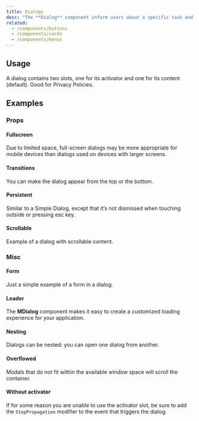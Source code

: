 ```yaml
---
title: Dialogs
desc: "The **Dialog** component inform users about a specific task and may contain critical information, require decisions, or involve multiple tasks. Use dialogs sparingly because they are interruptive."
related:
  - /components/buttons
  - /components/cards
  - /components/menus
---
```


## Usage

A dialog contains two slots, one for its activator and one for its content (default). Good for Privacy Policies.

<dialogs-usage></dialogs-usage>

## Examples

### Props

#### Fullscreen

Due to limited space, full-screen dialogs may be more appropriate for mobile devices than dialogs used on devices with larger screens.

<masa-example file="Examples.components.dialogs.Fullscreen"></masa-example>

#### Transitions

You can make the dialog appear from the top or the bottom.

<masa-example file="Examples.components.dialogs.Transitions"></masa-example>

#### Persistent

Similar to a Simple Dialog, except that it’s not dismissed when touching outside or pressing esc key.

<masa-example file="Examples.components.dialogs.Persistent"></masa-example>

#### Scrollable

Example of a dialog with scrollable content.

<masa-example file="Examples.components.dialogs.Scrollable"></masa-example>

### Misc

#### Form

Just a simple example of a form in a dialog.

<masa-example file="Examples.components.dialogs.Form"></masa-example>

#### Loader

The **MDialog** component makes it easy to create a customized loading experience for your application.

<masa-example file="Examples.components.dialogs.Loader"></masa-example>

#### Nesting

Dialogs can be nested: you can open one dialog from another.

<masa-example file="Examples.components.dialogs.Nesting"></masa-example>

#### Overflowed

Modals that do not fit within the available window space will scroll the container.

<masa-example file="Examples.components.dialogs.Overflowed"></masa-example>

#### Without activator

If for some reason you are unable to use the activator slot, be sure to add the `StopPropagation` modifier to the event that triggers the dialog.

<masa-example file="Examples.components.dialogs.WithoutActivator"></masa-example>

